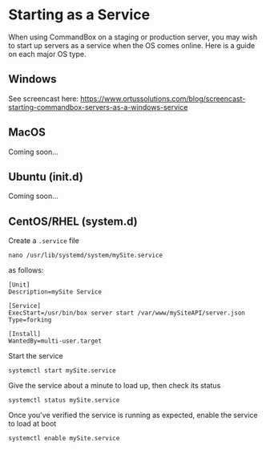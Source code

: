 # Starting as a Service

When using CommandBox on a staging or production server, you may wish to start up servers as a service when the OS comes online. Here is a guide on each major OS type.

## Windows

See screencast here: https://www.ortussolutions.com/blog/screencast-starting-commandbox-servers-as-a-windows-service

## MacOS

Coming soon...

## Ubuntu \(init.d\)

Coming soon...

## CentOS/RHEL \(system.d\)

Create a `.service` file

```text
nano /usr/lib/systemd/system/mySite.service
```

as follows:

```text
[Unit]
Description=mySite Service

[Service]
ExecStart=/usr/bin/box server start /var/www/mySiteAPI/server.json
Type=forking

[Install]
WantedBy=multi-user.target
```

Start the service

```text
systemctl start mySite.service
```

Give the service about a minute to load up, then check its status

```text
systemctl status mySite.service
```

Once you've verified the service is running as expected, enable the service to load at boot

```text
systemctl enable mySite.service
```

